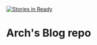 [![Stories in Ready](https://badge.waffle.io/celestin/celestin.github.io.png?label=ready&title=Ready)](http://waffle.io/celestin/celestin.github.io)

# Arch's Blog repo
